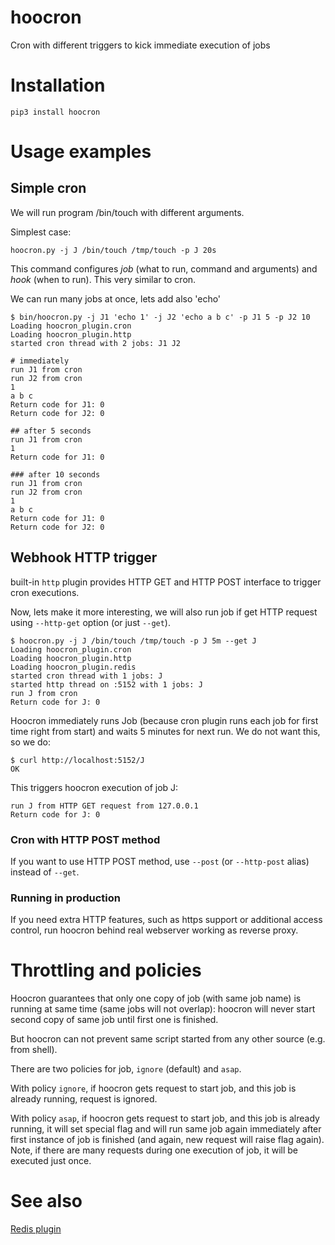 # hoocron
Cron with different triggers to kick immediate execution of jobs

# Installation
~~~
pip3 install hoocron
~~~

# Usage examples

## Simple cron
We will run program /bin/touch with different arguments.

Simplest case:
~~~
hoocron.py -j J /bin/touch /tmp/touch -p J 20s
~~~

This command configures *job* (what to run, command and arguments) and *hook* (when to run). This very similar to cron.

We can run many jobs at once, lets add also 'echo'


~~~
$ bin/hoocron.py -j J1 'echo 1' -j J2 'echo a b c' -p J1 5 -p J2 10
Loading hoocron_plugin.cron
Loading hoocron_plugin.http
started cron thread with 2 jobs: J1 J2

# immediately
run J1 from cron
run J2 from cron
1
a b c
Return code for J1: 0
Return code for J2: 0

## after 5 seconds
run J1 from cron
1
Return code for J1: 0

### after 10 seconds
run J1 from cron
run J2 from cron
1
a b c
Return code for J1: 0
Return code for J2: 0
~~~


## Webhook HTTP trigger

built-in `http` plugin provides HTTP GET and HTTP POST interface to trigger cron executions.

Now, lets make it more interesting, we will also run job if get HTTP request using `--http-get` option (or just `--get`).

~~~
$ hoocron.py -j J /bin/touch /tmp/touch -p J 5m --get J
Loading hoocron_plugin.cron
Loading hoocron_plugin.http
Loading hoocron_plugin.redis
started cron thread with 1 jobs: J
started http thread on :5152 with 1 jobs: J
run J from cron
Return code for J: 0
~~~

Hoocron immediately runs Job (because cron plugin runs each job for first time right from start) and waits 5 minutes for next run. We do not want this, so we do:

~~~
$ curl http://localhost:5152/J
OK
~~~
This triggers hoocron execution of job J:
~~~
run J from HTTP GET request from 127.0.0.1
Return code for J: 0
~~~

### Cron with HTTP POST method
If you want to use HTTP POST method, use `--post` (or `--http-post` alias) instead of `--get`.

### Running in production
If you need extra HTTP features, such as https support or additional access control, run hoocron behind real webserver working as reverse proxy.

# Throttling and policies
Hoocron guarantees that only one copy of job (with same job name) is running at same time (same jobs will not overlap): hoocron will never start second copy of same job until first one is finished. 

But hoocron can not prevent same script started from any other source (e.g. from shell).

There are two policies for job, `ignore` (default) and `asap`. 

With policy `ignore`, if hoocron gets request to start job, and this job is already running, request is ignored.

With policy `asap`, if hoocron gets request to start job, and this job is already running, it will set special flag and will run same job again immediately after first instance of job is finished (and again, new request will raise flag again). Note, if there are many requests during one execution of job, it will be executed just once. 


# See also

[Redis plugin](https://github.com/yaroslaff/hoocron-plugin-redis)
